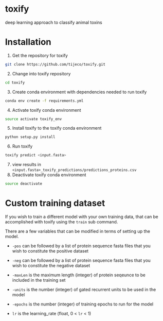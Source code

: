 # toxify
deep learning approach to classify animal toxins

# Installation

1. Get  the repository for toxify
```bash
git clone https://github.com/tijeco/toxify.git
```

2. Change into toxify repository
```bash
cd toxify
```

3. Create conda environment with dependencies needed to run toxify
```bash
conda env create -f requirements.yml
```
4. Activate toxify conda environment
```bash
source activate toxify_env
```
5. Install toxify to the toxify conda environment
```bash
python setup.py install
```
6. Run toxify
```bash
toxify predict <input.fasta>
```
7. view results in ```<input.fasta>_toxify_predictions/predictions_proteins.csv```
8. Deactivate toxify conda environment
```bash
source deactivate
```

# Custom training dataset

If you wish to train a different model with your own training data, that can be  accomplished with toxify using the ```train``` sub command.

There are a few variables that can be modified in terms of setting up the model.

* ```-pos``` can be followed by a list of protein sequence fasta files that you wish to constitute the positive dataset

* ```-neg``` can be followed by a list of protein sequence fasta files that you wish to constitute the negative dataset

* ```-maxLen``` is the maximum length (integer) of protein seqeunce to be included in the training set

* ```-units``` is the number (integer) of gated recurrent units to be used in the model

* ```-epochs``` is the number (integer) of training epochs to run for the model

* ```lr``` is the learning_rate (float, 0 < ```lr``` < 1)
